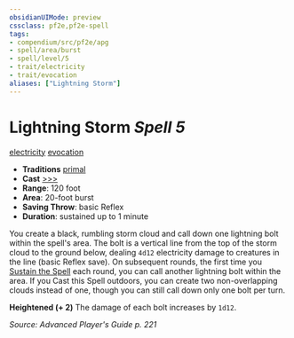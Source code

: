 ```yaml
---
obsidianUIMode: preview
cssclass: pf2e,pf2e-spell
tags:
- compendium/src/pf2e/apg
- spell/area/burst
- spell/level/5
- trait/electricity
- trait/evocation
aliases: ["Lightning Storm"]
---
```

# Lightning Storm *Spell 5*   
[electricity](electricity.md "Electricity Energy & Element Trait")  [evocation](evocation.md "Evocation School Trait")  

- **Traditions** [primal](primal.md "Primal Tradition Trait")
- **Cast** [>>>](chapter-9-playing-the-game.md#Actions "Three-Action") 
- **Range**: 120 foot
- **Area**: 20-foot burst
- **Saving Throw**:  basic Reflex
- **Duration**: sustained up to 1 minute

You create a black, rumbling storm cloud and call down one lightning bolt within the spell's area. The bolt is a vertical line from the top of the storm cloud to the ground below, dealing `4d12` electricity damage to creatures in the line (basic Reflex save). On subsequent rounds, the first time you [Sustain the Spell](sustain-a-spell.md) each round, you can call another lightning bolt within the area. If you Cast this Spell outdoors, you can create two non-overlapping clouds instead of one, though you can still call down only one bolt per turn.

**Heightened (+ 2)** The damage of each bolt increases by `1d12`.

*Source: Advanced Player's Guide p. 221*